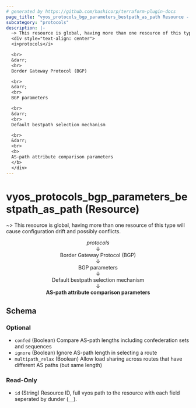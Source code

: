 ```yaml
---
# generated by https://github.com/hashicorp/terraform-plugin-docs
page_title: "vyos_protocols_bgp_parameters_bestpath_as_path Resource - vyos"
subcategory: "protocols"
description: |-
  ~> This resource is global, having more than one resource of this type will cause configuration drift and possibly conflicts.
  <div style="text-align: center">
  <i>protocols</i>

  <br>
  &darr;
  <br>
  Border Gateway Protocol (BGP)

  <br>
  &darr;
  <br>
  BGP parameters

  <br>
  &darr;
  <br>
  Default bestpath selection mechanism

  <br>
  &darr;
  <br>
  <b>
  AS-path attribute comparison parameters
  </b>
  </div>
---
```


# vyos_protocols_bgp_parameters_bestpath_as_path (Resource)

~> This resource is global, having more than one resource of this type will cause configuration drift and possibly conflicts.

<div style="text-align: center">
<i>protocols</i>

<br>
&darr;
<br>
Border Gateway Protocol (BGP)

<br>
&darr;
<br>
BGP parameters

<br>
&darr;
<br>
Default bestpath selection mechanism

<br>
&darr;
<br>
<b>
AS-path attribute comparison parameters
</b>
</div>



<!-- schema generated by tfplugindocs -->
## Schema

### Optional

- `confed` (Boolean) Compare AS-path lengths including confederation sets and sequences
- `ignore` (Boolean) Ignore AS-path length in selecting a route
- `multipath_relax` (Boolean) Allow load sharing across routes that have different AS paths (but same length)

### Read-Only

- `id` (String) Resource ID, full vyos path to the resource with each field seperated by dunder (`__`).

